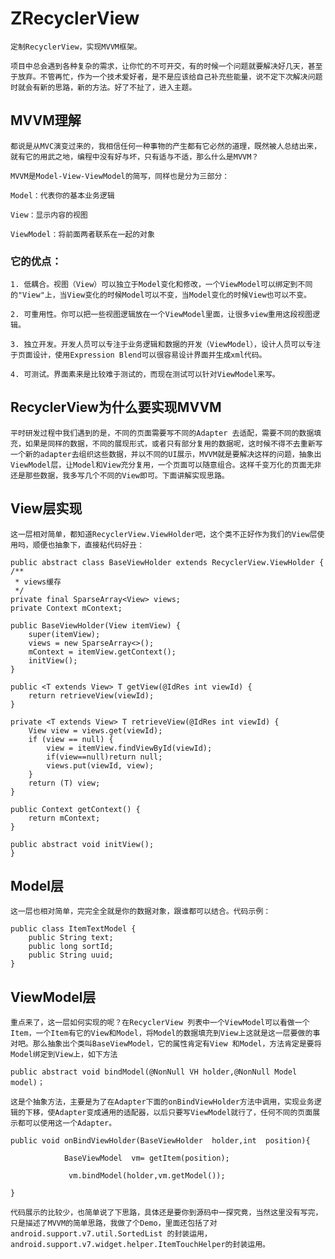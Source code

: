 # ZRecyclerView
    定制RecyclerView，实现MVVM框架。

    项目中总会遇到各种复杂的需求，让你忙的不可开交，有的时候一个问题就要解决好几天，甚至于放弃。不管再忙，作为一个技术爱好者，是不是应该给自己补充些能量，说不定下次解决问题时就会有新的思路，新的方法。好了不扯了，进入主题。
## MVVM理解

    都说是从MVC演变过来的，我相信任何一种事物的产生都有它必然的道理，既然被人总结出来，就有它的用武之地，编程中没有好与坏，只有适与不适，那么什么是MVVM？

    MVVM是Model-View-ViewModel的简写，同样也是分为三部分：

    Model：代表你的基本业务逻辑

    View：显示内容的视图

    ViewModel：将前面两者联系在一起的对象

### 它的优点：

    1. 低耦合。视图（View）可以独立于Model变化和修改，一个ViewModel可以绑定到不同的"View"上，当View变化的时候Model可以不变，当Model变化的时候View也可以不变。

    2. 可重用性。你可以把一些视图逻辑放在一个ViewModel里面，让很多view重用这段视图逻辑。

    3. 独立开发。开发人员可以专注于业务逻辑和数据的开发（ViewModel），设计人员可以专注于页面设计，使用Expression Blend可以很容易设计界面并生成xml代码。

    4. 可测试。界面素来是比较难于测试的，而现在测试可以针对ViewModel来写。
## RecyclerView为什么要实现MVVM

    平时研发过程中我们遇到的是，不同的页面需要写不同的Adapter 去适配，需要不同的数据填充，如果是同样的数据，不同的展现形式，或者只有部分复用的数据呢，这时候不得不去重新写一个新的adapter去组织这些数据，并以不同的UI展示，MVVM就是要解决这样的问题，抽象出ViewModel层，让Model和View充分复用，一个页面可以随意组合。这样千变万化的页面无非还是那些数据，我多写几个不同的View即可。下面讲解实现思路。
## View层实现

    这一层相对简单，都知道RecyclerView.ViewHolder吧，这个类不正好作为我们的View层使用吗，顺便也抽象下，直接粘代码好丑：

    public abstract class BaseViewHolder extends RecyclerView.ViewHolder { 
    /** 
     * views缓存 
     */ 
    private final SparseArray<View> views;
    private Context mContext;
 
    public BaseViewHolder(View itemView) {
        super(itemView);
        views = new SparseArray<>();
        mContext = itemView.getContext();
        initView(); 
    } 
 
    public <T extends View> T getView(@IdRes int viewId) {
        return retrieveView(viewId);
    } 
 
    private <T extends View> T retrieveView(@IdRes int viewId) {
        View view = views.get(viewId);
        if (view == null) {
            view = itemView.findViewById(viewId);
            if(view==null)return null;
            views.put(viewId, view);
        } 
        return (T) view;
    } 
 
    public Context getContext() {
        return mContext;
    } 
 
    public abstract void initView(); 
    }
## Model层

    这一层也相对简单，完完全全就是你的数据对象，跟谁都可以结合。代码示例：

    public class ItemTextModel { 
        public String text;
        public long sortId;
        public String uuid;
    } 
## ViewModel层

    重点来了，这一层如何实现的呢？在RecyclerView 列表中一个ViewModel可以看做一个Item，一个Item有它的View和Model，将Model的数据填充到View上这就是这一层要做的事对吧。那么抽象出个类叫BaseViewModel，它的属性肯定有View 和Model，方法肯定是要将Model绑定到View上，如下方法

    public abstract void bindModel(@NonNull VH holder,@NonNull Model model)；

    这是个抽象方法，主要是为了在Adapter下面的onBindViewHolder方法中调用，实现业务逻辑的下移，使Adapter变成通用的适配器，以后只要写ViewModel就行了，任何不同的页面展示都可以使用这一个Adapter。

    public void onBindViewHolder(BaseViewHolder  holder,int  position){  

                BaseViewModel  vm= getItem(position);

                 vm.bindModel(holder,vm.getModel());

    } 

    代码展示的比较少，也简单说了下思路，具体还是要你到源码中一探究竟，当然这里没有写完，只是描述了MVVM的简单思路，我做了个Demo，里面还包括了对android.support.v7.util.SortedList 的封装运用，android.support.v7.widget.helper.ItemTouchHelper的封装运用。
